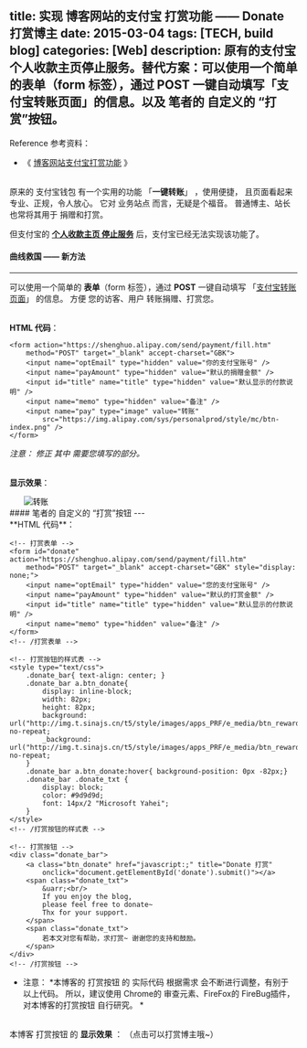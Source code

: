 title: 实现 博客网站的支付宝 打赏功能 —— Donate 打赏博主
date: 2015-03-04
tags: [TECH, build blog]
categories: [Web]
description: 原有的支付宝个人收款主页停止服务。替代方案：可以使用一个简单的表单（form 标签），通过 POST 一键自动填写「支付宝转账页面」的信息。以及 笔者的 自定义的 “打赏”按钮。
---
Reference 参考资料：
- 《 [博客网站支付宝打赏功能](http://www.zzyyss.com/archives/809) 》

<br/>原来的 支付宝钱包 有一个实用的功能 「**一键转账**」 ，使用便捷，
且页面看起来专业、正规，令人放心。 它对 业务站点 而言，无疑是个福音。
普通博主、站长 也常将其用于 捐赠和打赏。

但支付宝的 [**个人收款主页 停止服务**](http://www.ithome.com/html/it/83096.htm) 后，支付宝已经无法实现该功能了。
<br/>
#### 曲线救国 —— 新方法
---

可以使用一个简单的 **表单**（form 标签），通过 **POST** 一键自动填写 「[支付宝转账页面](https://shenghuo.alipay.com/send/payment/fill.htm)」 的信息。
方便 您的访客、用户 转账捐赠、打赏您。

<br/>**HTML 代码**：

	<form action="https://shenghuo.alipay.com/send/payment/fill.htm"
		method="POST" target="_blank" accept-charset="GBK">
		<input name="optEmail" type="hidden" value="你的支付宝账号" />
		<input name="payAmount" type="hidden" value="默认的捐赠金额" />
		<input id="title" name="title" type="hidden" value="默认显示的付款说明" />
		<input name="memo" type="hidden" value="备注" />
		<input name="pay" type="image" value="转账"
			src="https://img.alipay.com/sys/personalprod/style/mc/btn-index.png" />
	</form>

*注意： 修正 其中 需要您填写的部分。*

<br/>**显示效果**：
<form action="https://shenghuo.alipay.com/send/payment/fill.htm" method="POST" target="_blank" accept-charset="GBK" style="margin-left: 25px; display: inline;">	<input name="optEmail" type="hidden" value="你的支付宝账号" />	<input name="payAmount" type="hidden" value="默认的捐赠金额" />	<input id="title" name="title" type="hidden" value="默认显示的付款说明" />	<input name="memo" type="hidden" value="备注" />	<input name="pay" type="image" value="转账" src="https://img.alipay.com/sys/personalprod/style/mc/btn-index.png" />	</form>
<br/>
#### 笔者的 自定义的 “打赏”按钮
---
<br/>**HTML 代码**：

	<!-- 打赏表单 -->
	<form id="donate" action="https://shenghuo.alipay.com/send/payment/fill.htm" 
		method="POST" target="_blank" accept-charset="GBK" style="display: none;">
		<input name="optEmail" type="hidden" value="您的支付宝账号" />
		<input name="payAmount" type="hidden" value="默认的打赏金额" />
		<input id="title" name="title" type="hidden" value="默认显示的付款说明" />
		<input name="memo" type="hidden" value="备注" />
	</form>
	<!-- /打赏表单 -->

	<!-- 打赏按钮的样式表 -->
	<style type="text/css">
		.donate_bar{ text-align: center; }
		.donate_bar a.btn_donate{
			display: inline-block;
			width: 82px;
			height: 82px;
			background: url("http://img.t.sinajs.cn/t5/style/images/apps_PRF/e_media/btn_reward.gif") no-repeat;
			_background: url("http://img.t.sinajs.cn/t5/style/images/apps_PRF/e_media/btn_reward.gif") no-repeat; 
		}
		.donate_bar a.btn_donate:hover{ background-position: 0px -82px;}
		.donate_bar .donate_txt {
			display: block;
			color: #9d9d9d;
			font: 14px/2 "Microsoft Yahei";
		}
	</style>
	<!-- /打赏按钮的样式表 -->

	<!-- 打赏按钮 -->
	<div class="donate_bar">
		<a class="btn_donate" href="javascript:;" title="Donate 打赏" 
			onclick="document.getElementById('donate').submit()"></a>
		<span class="donate_txt">
			&uarr;<br/>
			If you enjoy the blog,
			please feel free to donate~
			Thx for your support.
		</span>
		<span class="donate_txt">
			若本文对您有帮助，求打赏~ 谢谢您的支持和鼓励。
		</span>
	</div>
	<!-- /打赏按钮 -->

- 注意： *本博客的 打赏按钮 的 实际代码 根据需求 会不断进行调整，有别于 以上代码。
	所以，建议使用 Chrome的 审查元素、FireFox的 FireBug插件，对本博客的打赏按钮 自行研究。 *

<br/>本博客 打赏按钮 的 **显示效果** ： （点击可以打赏博主哦~）

